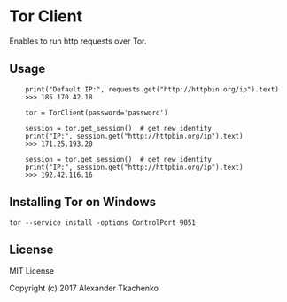 # Tor Client

Enables to run http requests over Tor.

## Usage

```
    print("Default IP:", requests.get("http://httpbin.org/ip").text)
    >>> 185.170.42.18

    tor = TorClient(password='password')
    
    session = tor.get_session()  # get new identity
    print("IP:", session.get("http://httpbin.org/ip").text)
    >>> 171.25.193.20
    
    session = tor.get_session()  # get new identity
    print("IP:", session.get("http://httpbin.org/ip").text)
    >>> 192.42.116.16
```

## Installing Tor on Windows
```
tor --service install -options ControlPort 9051
```

## License

MIT License

Copyright (c) 2017 Alexander Tkachenko
